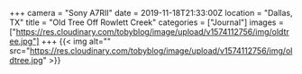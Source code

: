 +++
camera = "Sony A7RII"
date = 2019-11-18T21:33:00Z
location = "Dallas, TX"
title = "Old Tree Off Rowlett Creek"
categories = ["Journal"]
images = ["https://res.cloudinary.com/tobyblog/image/upload/v1574112756/img/oldtree.jpg"]
+++
{{< img alt="" src="https://res.cloudinary.com/tobyblog/image/upload/v1574112756/img/oldtree.jpg" >}}
<!--more-->
